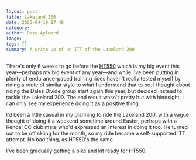 ```yaml
---
layout: post
title: Lakeland 200
date: 2023-04-19 17:48
category: 
author: Pete Aylward
image: 
tags: []
summary: A write up of an ITT of the Lakeland 200 
---
```


There's only 6 weeks to go before the <a href="https://highlandtrail550.weebly.com">HT550</a> which is my big event this year—perhaps my big event of any year—and while I've been putting in plenty of endurance-paced training rides haven't really tested myself by riding a route of similar style to what I understand that to be. I thought about riding the Dales Divide group start again this year, but decided instead to tackle the Lakeland 200. The end result wasn't pretty but with hindsight, I can only see my experience doing it as a positive thing.

I'd been a little casual in my planning to ride the Lakeland 200, with a vague thought of doing it a weekend sometime around Easter, perhaps with a Kendal CC club mate who'd expressed an interest in doing it too. He turned out to be off skiing for the month, so my ride became a self-supported ITT attempt. No bad thing, as HT550's the same.

I've been gradually getting a bike and kit ready for HT550.
